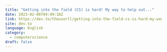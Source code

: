 ```yaml
---
title: "Getting into the field (CS) is hard! My way to help out..."
date: 2023-02-06T04:49:18Z
link: https://dev.to/theuserll/getting-into-the-field-cs-is-hard-my-way-to-help-out-201k?utm_medium=RSS&utm_source=news.12bit.vn
site: dev.to
language: English
category:
  - computerscience
draft: false
---
```

